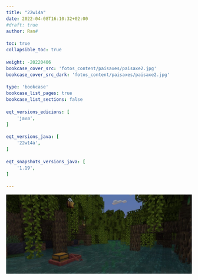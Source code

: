 ```yaml
---
title: "22w14a"
date: 2022-04-08T16:10:32+02:00
#draft: true
author: Ran#

toc: true
collapsible_toc: true

weight: -20220406
bookcase_cover_src: 'fotos_content/paisaxes/paisaxe2.jpg'
bookcase_cover_src_dark: 'fotos_content/paisaxes/paisaxe2.jpg'

type: 'bookcase'
bookcase_list_pages: true
bookcase_list_sections: false

eqt_versions_edicions: [
    'java',
]

eqt_versions_java: [
    '22w14a',
]

eqt_snapshots_versions_java: [
    '1.19',
]

---
```

<img title="22w14a" alt="22w14a" src="/fotos_content/paisaxes/paisaxe2.jpg">
